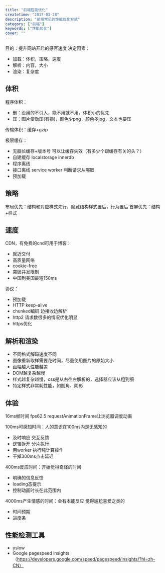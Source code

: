 ```yaml
---
title: "前端性能优化"
createtime: "2017-03-28"
description: "前端常见的性能优化方式"
category: ["前端"]
keywords: ["性能优化"]
cover: ""
---
```


目的：提升网站开启的感官速度
决定因素：
- 加载：体积，策略，速度
- 解析：内容，大小
- 渲染：复杂度

<!-- more -->

## 体积
程序体积：
- 删：没用的不引入，能不用就不用，体积小的优先
- 压：图片使劲压(有损)，颜色少png，颜色多jpg，文本也要压

传输体积：缓存+gzip

极限缓存：
- 无脑长缓存+版本号 可以让缓存失效（有多少个跟缓存有关的头？）
- 自建缓存 localstorage innerdb
- 程序离线
- 接口离线 service worker 判断请求从哪取
- 预加载

## 策略
布局优先：结构和对应样式先行，隐藏结构样式置后，行为置后
首屏优先：结构+样式

## 速度
CDN，有免费的cnd可用于博客：
- 就近交付
- 高质量网络
- cookie-free
- 突破并发限制
- 中国到美国最短150ms

协议：
- 预加载
- HTTP keep-alive
- chunked编码 边接收边解析
- http2 请求数很多的情况优化明显
- https优化

## 解析和渲染
- 不同格式解码速度不同
- 图像重新取样需要花时间，尽量使用图片的原始大小
- 画幅越大性能越差
- DOM越复杂越慢
- 样式越复杂越慢，css是从右往左解析的，选择器应该从粗到细
- 特定样式非常耗性能，如圆角、阴影

## 体验
16ms帧时间 fps62.5 requestAnimationFrame让浏览器调度动画

100ms可感知时间：人的意识在100ms内是无感知的
- 及时响应 交互反馈
- 逻辑拆开 分片执行
- 用worker 执行纯计算操作
- 干掉300ms点击延迟

400ms反应时间：开始觉得奇怪的时间
- 明确的信息反馈 
- loading态提示 
- 控制动画时长在此范围内

4000ms产生情感的时间：会有本能反应 觉得尴尬喜爱之类的
- 时间预期
- 进度条

## 性能检测工具
- yslow
- Google pagespeed insights（https://developers.google.com/speed/pagespeed/insights/?hl=zh-CN）

